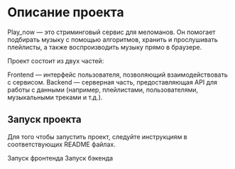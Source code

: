 # Описание проекта
Play_now — это стриминговый сервис для меломанов. Он помогает подбирать музыку с помощью алгоритмов, хранить и прослушивать плейлисты, а также воспроизводить музыку прямо в браузере.

Проект состоит из двух частей:

Frontend — интерфейс пользователя, позволяющий взаимодействовать с сервисом.
Backend — серверная часть, предоставляющая API для работы с данными (например, плейлистами, пользователями, музыкальными треками и т.д.).

## Запуск проекта
Для того чтобы запустить проект, следуйте инструкциям в соответствующих README файлах.

Запуск фронтенда
Запуск бэкенда
